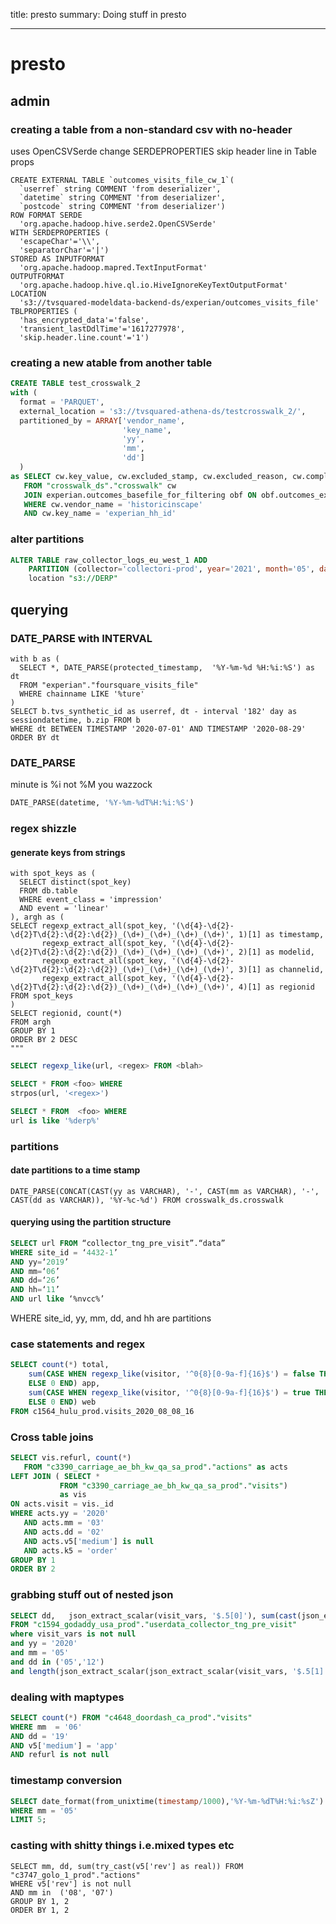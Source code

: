 title: presto
summary: Doing stuff in presto
- - - 

# presto

## admin

### creating a table from a non-standard csv with no-header

uses OpenCSVSerde
change SERDEPROPERTIES 
skip header line in Table props
```
CREATE EXTERNAL TABLE `outcomes_visits_file_cw_1`(
  `userref` string COMMENT 'from deserializer', 
  `datetime` string COMMENT 'from deserializer', 
  `postcode` string COMMENT 'from deserializer')
ROW FORMAT SERDE 
  'org.apache.hadoop.hive.serde2.OpenCSVSerde' 
WITH SERDEPROPERTIES ( 
  'escapeChar'='\\', 
  'separatorChar'='|') 
STORED AS INPUTFORMAT 
  'org.apache.hadoop.mapred.TextInputFormat' 
OUTPUTFORMAT 
  'org.apache.hadoop.hive.ql.io.HiveIgnoreKeyTextOutputFormat'
LOCATION
  's3://tvsquared-modeldata-backend-ds/experian/outcomes_visits_file'
TBLPROPERTIES (
  'has_encrypted_data'='false', 
  'transient_lastDdlTime'='1617277978',
  'skip.header.line.count'='1')
```

### creating a new atable from another table

```sql
CREATE TABLE test_crosswalk_2
with (
  format = 'PARQUET',  
  external_location = 's3://tvsquared-athena-ds/testcrosswalk_2/', 
  partitioned_by = ARRAY['vendor_name', 
                         'key_name', 
                         'yy', 
                         'mm', 
                         'dd']
  )
as SELECT cw.key_value, cw.excluded_stamp, cw.excluded_reason, cw.complex_range, obf.vendor_name, cw.key_name, cw.yy, cw.mm, cw.dd
   FROM "crosswalk_ds"."crosswalk" cw
   JOIN experian.outcomes_basefile_for_filtering obf ON obf.outcomes_experianid = cw.key_value
   WHERE cw.vendor_name = 'historicinscape'
   AND cw.key_name = 'experian_hh_id'
```


### alter partitions

```sql
ALTER TABLE raw_collector_logs_eu_west_1 ADD 
    PARTITION (collector='collectori-prod', year='2021', month='05', day='04') 
    location "s3://DERP"
```



## querying 

### DATE_PARSE with INTERVAL

```
with b as (
  SELECT *, DATE_PARSE(protected_timestamp,  '%Y-%m-%d %H:%i:%S') as dt 
  FROM "experian"."foursquare_visits_file"
  WHERE chainname LIKE '%ture'
)
SELECT b.tvs_synthetic_id as userref, dt - interval '182' day as sessiondatetime, b.zip FROM b
WHERE dt BETWEEN TIMESTAMP '2020-07-01' AND TIMESTAMP '2020-08-29'
ORDER BY dt
``` 
### DATE_PARSE

minute is %i not %M you wazzock
```sql
DATE_PARSE(datetime, '%Y-%m-%dT%H:%i:%S')
```


### regex shizzle

#### generate keys from strings

```
with spot_keys as (
  SELECT distinct(spot_key)
  FROM db.table
  WHERE event_class = 'impression'
  AND event = 'linear'
), argh as (
SELECT regexp_extract_all(spot_key, '(\d{4}-\d{2}-\d{2}T\d{2}:\d{2}:\d{2})_(\d+)_(\d+)_(\d+)_(\d+)', 1)[1] as timestamp,
       regexp_extract_all(spot_key, '(\d{4}-\d{2}-\d{2}T\d{2}:\d{2}:\d{2})_(\d+)_(\d+)_(\d+)_(\d+)', 2)[1] as modelid,
       regexp_extract_all(spot_key, '(\d{4}-\d{2}-\d{2}T\d{2}:\d{2}:\d{2})_(\d+)_(\d+)_(\d+)_(\d+)', 3)[1] as channelid,
       regexp_extract_all(spot_key, '(\d{4}-\d{2}-\d{2}T\d{2}:\d{2}:\d{2})_(\d+)_(\d+)_(\d+)_(\d+)', 4)[1] as regionid
FROM spot_keys
) 
SELECT regionid, count(*)
FROM argh
GROUP BY 1
ORDER BY 2 DESC
"""
```

``` sql
SELECT regexp_like(url, <regex> FROM <blah> 
```

```sql
SELECT * FROM <foo> WHERE
strpos(url, '<regex>')
```

```sql
SELECT * FROM  <foo> WHERE
url is like '%derp%'
```

### partitions

#### date partitions to a time stamp

```
DATE_PARSE(CONCAT(CAST(yy as VARCHAR), '-', CAST(mm as VARCHAR), '-', CAST(dd as VARCHAR)), '%Y-%c-%d') FROM crosswalk_ds.crosswalk
```

#### querying using the partition structure

```sql
SELECT url FROM “collector_tng_pre_visit”.“data”
WHERE site_id = ‘4432-1’
AND yy=‘2019’
AND mm=‘06’
AND dd=‘26’
AND hh=‘11’
AND url like ‘%nvcc%’
```
WHERE site_id, yy, mm, dd, and hh are partitions

### case statements and regex

```sql
SELECT count(*) total,
    sum(CASE WHEN regexp_like(visitor, '^0{8}[0-9a-f]{16}$') = false THEN 1 
    ELSE 0 END) app, 
    sum(CASE WHEN regexp_like(visitor, '^0{8}[0-9a-f]{16}$') = true THEN 1 
    ELSE 0 END) web 
FROM c1564_hulu_prod.visits_2020_08_08_16
```

### Cross table joins

```sql
SELECT vis.refurl, count(*)   
   FROM "c3390_carriage_ae_bh_kw_qa_sa_prod"."actions" as acts
LEFT JOIN ( SELECT * 
           FROM "c3390_carriage_ae_bh_kw_qa_sa_prod"."visits") 
           as vis
ON acts.visit = vis._id
WHERE acts.yy = '2020'
   AND acts.mm = '03'
   AND acts.dd = '02'
   AND acts.v5['medium'] is null
   AND acts.k5 = 'order' 
GROUP BY 1
ORDER BY 2
```

### grabbing stuff out of nested json


```sql
SELECT dd,   json_extract_scalar(visit_vars, '$.5[0]'), sum(cast(json_extract_scalar(json_extract_scalar(visit_vars, '$.5[1]'), '$.rev') as real))
FROM "c1594_godaddy_usa_prod"."userdata_collector_tng_pre_visit" 
where visit_vars is not null
and yy = '2020'
and mm = '05'
and dd in ('05','12')
and length(json_extract_scalar(json_extract_scalar(visit_vars, '$.5[1]'), '$.rev'))>0
```


### dealing with maptypes

```sql
SELECT count(*) FROM "c4648_doordash_ca_prod"."visits"
WHERE mm  = '06'
AND dd = '19'
AND v5['medium'] = 'app'
AND refurl is not null
```

### timestamp conversion 

```sql
SELECT date_format(from_unixtime(timestamp/1000),'%Y-%m-%dT%H:%i:%sZ') FROM "c1567_talkspace_1_prod"."userdata_collector_tng_pre_visit"
WHERE mm = '05'
LIMIT 5;
```

### casting with shitty things i.e.mixed types etc

```
SELECT mm, dd, sum(try_cast(v5['rev'] as real)) FROM "c3747_golo_1_prod"."actions"
WHERE v5['rev'] is not null 
AND mm in  ('08', '07')
GROUP BY 1, 2
ORDER BY 1, 2
```

